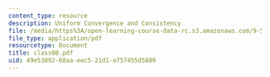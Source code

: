 ```yaml
---
content_type: resource
description: Uniform Convergence and Consistency
file: /media/https%3A/open-learning-course-data-rc.s3.amazonaws.com/9-520-statistical-learning-theory-and-applications-spring-2003/49e5389268aaeec521d1e757455d5809_class08.pdf
file_type: application/pdf
resourcetype: Document
title: class08.pdf
uid: 49e53892-68aa-eec5-21d1-e757455d5809
---
```

